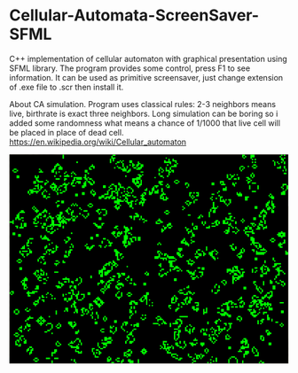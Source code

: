 # Cellular-Automata-ScreenSaver-SFML

C++ implementation of cellular automaton with graphical presentation using SFML library. The program provides some control, press F1 to see information. It can be used as primitive screensaver, just change extension of .exe file to .scr then install it.

About CA simulation. Program uses classical rules: 2-3 neighbors means live, birthrate is exact three neighbors. Long simulation can be boring so i added some randomness what means a chance of 1/1000 that live cell will be placed in place of dead cell.
https://en.wikipedia.org/wiki/Cellular_automaton

![Simulation example](https://github.com/Synoecium/Cellular-Automata-ScreenSaver-SFML/blob/master/Example%20CA.png)
